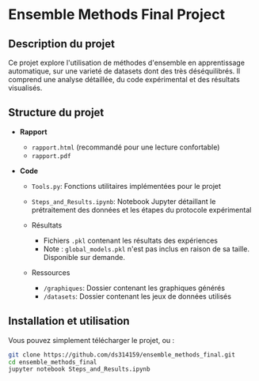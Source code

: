# Ensemble Methods Final Project

## Description du projet
Ce projet explore l'utilisation de méthodes d'ensemble en apprentissage automatique, sur une varieté de datasets dont des très déséquilibrés. Il comprend une analyse détaillée, du code expérimental et des résultats visualisés.

## Structure du projet
- **Rapport**
  - `rapport.html` (recommandé pour une lecture confortable)
  - `rapport.pdf`

- **Code**
  - `Tools.py`: Fonctions utilitaires implémentées pour le projet
  - `Steps_and_Results.ipynb`: Notebook Jupyter détaillant le prétraitement des données et les étapes du protocole expérimental

  - Résultats
    - Fichiers `.pkl` contenant les résultats des expériences
    - Note : `global_models.pkl` n'est pas inclus en raison de sa taille. Disponible sur demande.

  - Ressources
    - `/graphiques`: Dossier contenant les graphiques générés
    - `/datasets`: Dossier contenant les jeux de données utilisés

## Installation et utilisation

Vous pouvez simplement télécharger le projet, ou :
```bash
git clone https://github.com/ds314159/ensemble_methods_final.git
cd ensemble_methods_final
jupyter notebook Steps_and_Results.ipynb
